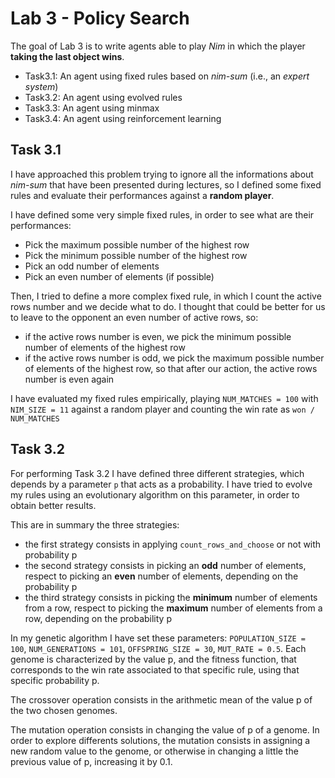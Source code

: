 # Lab 3 - Policy Search
 
The goal of Lab 3 is to write agents able to play *Nim* in which the player **taking the last object wins**.

* Task3.1: An agent using fixed rules based on *nim-sum* (i.e., an *expert system*)
* Task3.2: An agent using evolved rules
* Task3.3: An agent using minmax
* Task3.4: An agent using reinforcement learning

## Task 3.1
I have approached this problem trying to ignore all the informations about *nim-sum* that have been presented during lectures, so I defined some fixed rules and evaluate their performances against a **random player**. 

I have defined some very simple fixed rules, in order to see what are their performances:

* Pick the maximum possible number of the highest row
* Pick the minimum possible number of the highest row
* Pick an odd number of elements
* Pick an even number of elements (if possible)

Then, I tried to define a more complex fixed rule, in which I count the active rows number and we decide what to do. I thought that could be better for us to leave to the opponent an even number of active rows, so:
* if the active rows number is even, we pick the minimum possible number of elements of the highest row
* if the active rows number is odd, we pick the maximum possible number of elements of the highest row, so that after our action, the active rows number is even again

I have evaluated my fixed rules empirically, playing `NUM_MATCHES = 100` with `NIM_SIZE = 11` against a random player and counting the win rate as `won / NUM_MATCHES`

## Task 3.2
For performing Task 3.2 I have defined three different strategies, which depends by a parameter `p` that acts as a probability. I have tried to evolve my rules using an evolutionary algorithm on this parameter, in order to obtain better results.

This are in summary the three strategies:
* the first strategy consists in applying `count_rows_and_choose` or not with probability p
* the second strategy consists in picking an **odd** number of elements, respect to picking an **even** number of elements, depending on the probability p
* the third strategy consists in picking the **minimum** number of elements from a row, respect to picking the **maximum** number of elements from a row, depending on the probability p

In my genetic algorithm I have set these parameters: `POPULATION_SIZE = 100`, `NUM_GENERATIONS = 101`, `OFFSPRING_SIZE = 30`, `MUT_RATE = 0.5`. 
Each genome is characterized by the value p, and the fitness function, that corresponds to the win rate associated to that specific rule, using that specific probability p.

The crossover operation consists in the arithmetic mean of the value p of the two chosen genomes.

The mutation operation consists in changing the value of p of a genome. In order to explore differents solutions, the mutation consists in assigning a new random value to the genome, or otherwise in changing a little the previous value of p, increasing it by 0.1.


